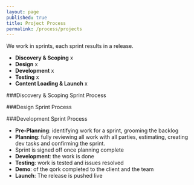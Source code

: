 ```yaml
---
layout: page
published: true
title: Project Process
permalink: /process/projects
---
```


We work in sprints, each sprint results in a release.
- **Discovery & Scoping** x
- **Design** x
- **Development** x
- **Testing** x
- **Content Loading & Launch** x

###Discovery & Scoping Sprint Process

###Design Sprint Process

###Development Sprint Process
- **Pre-Planning**: identifying work for a sprint, grooming the backlog
- **Planning**: fully reviewing all work with  all parties, estimating, creating dev tasks and confirming the sprint.
- Sprint is signed off once planning complete
- **Development**: the work is done
- **Testing**: work is tested and issues resolved
- **Demo**: of the qork completed to the client and the team
- **Launch**: The release is pushed live